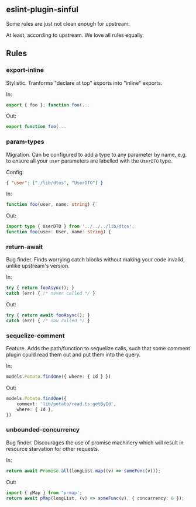 ## eslint-plugin-sinful

Some rules are just not clean enough for upstream.

At least, according to upstream. We love all rules equally.


## Rules

### export-inline

Stylistic. Tranforms "declare at top" exports into "inline" exports.

In:
```typescript
export { foo }; function foo(...
```

Out:
```typescript
export function foo(...
```


### param-types

Migration. Can be configured to add a type to any parameter by name,
e.g. to ensure all your `user` parameters are labelled with the `UserDTO`
type.

Config:
```json
{ "user": ["./lib/dtos", "UserDTO"] }
```

 In:
```typescript 
function foo(user, name: string) {`  
```

Out:
```typescript
import type { UserDTO } from '../../../lib/dtos';
function foo(user: User, name: string) {
```


### return-await

Bug finder. Finds worrying catch blocks without making your
code invalid, unlike upstream's version.

In:
```typescript
try { return fooAsync(); }
catch (err) { /* never called */ }
```

Out:
```typescript
try { return await fooAsync(); }
catch (err) { /* now called */ }
```

### sequelize-comment

Feature. Adds the path/function to sequelize calls, such
that some comment plugin could read them out and put them
into the query.

In:
```typescript
models.Potato.findOne({ where: { id } })
```

Out:
```typescript
models.Potato.findOne({
    comment: 'lib/potato/read.ts:getById',
    where: { id },
})
```


### unbounded-concurrency

Bug finder. Discourages the use of promise machinery which will
result in resource starvation for other requests.

In:
```typescript
return await Promise.all(longList.map((v) => someFunc(v)));
```

Out:
```typescript
import { pMap } from 'p-map';
return await pMap(longList, (v) => someFunc(v), { concurrency: 6 });
```
